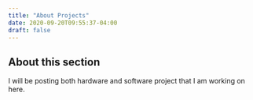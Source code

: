 ```yaml
---
title: "About Projects"
date: 2020-09-20T09:55:37-04:00
draft: false
---
```

## About this section

I will be posting both hardware and software project that I am working on here.
